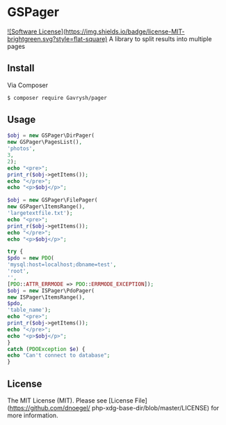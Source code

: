 # GSPager
[![Software License](https://img.shields.io/badge/license-MIT-
brightgreen.svg?style=flat-square)](LICENSE.md)
A library to split results into multiple pages
## Install
Via Composer
``` bash
$ composer require Gavrysh/pager
```
## Usage
``` php
$obj = new GSPager\DirPager(
new GSPager\PagesList(),
'photos',
3,
2);
echo "<pre>";
print_r($obj->getItems());
echo "</pre>";
echo "<p>$obj</p>";
```
``` php
$obj = new GSPager\FilePager(
new GSPager\ItemsRange(),
'largetextfile.txt');
echo "<pre>";
print_r($obj->getItems());
echo "</pre>";
echo "<p>$obj</p>";
```
``` php
try {
$pdo = new PDO(
'mysql:host=localhost;dbname=test',
'root',
'',
[PDO::ATTR_ERRMODE => PDO::ERRMODE_EXCEPTION]);
$obj = new ISPager\PdoPager(
new ISPager\ItemsRange(),
$pdo,
'table_name');
echo "<pre>";
print_r($obj->getItems());
echo "</pre>";
echo "<p>$obj</p>";
}
catch (PDOException $e) {
echo "Can't connect to database";
}
```
## License
The MIT License (MIT). Please see [License File](https://github.com/dnoegel/
php-xdg-base-dir/blob/master/LICENSE) for more information.